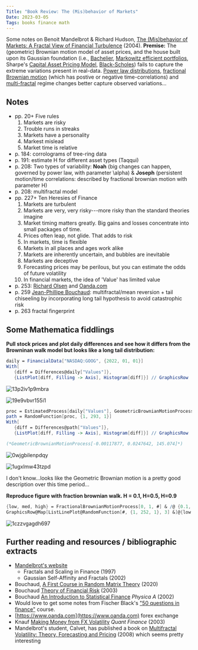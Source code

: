 ```yaml
---
Title: "Book Review: The (Mis)behavior of Markets"
Date: 2023-03-05
Tags: books finance math
---
```


Some notes on Benoit Mandelbrot & Richard Hudson, [The (Mis)behavior of Markets: A Fractal View of Financial Turbulence](https://amzn.to/3JeTSRr) (2004).  **Premise:** The (geometric) Brownian motion model of asset prices, and the house built upon its Gaussian foundation (i.e., [Bachelier](https://en.wikipedia.org/wiki/Louis_Bachelier), [Markowitz efficient portfolios](https://en.wikipedia.org/wiki/Harry_Markowitz), Sharpe's [Capital Asset Pricing Model](https://en.wikipedia.org/wiki/Capital_asset_pricing_model), [Black-Scholes](https://en.wikipedia.org/wiki/Black–Scholes_model)) fails to capture the extreme variations present in real-data.  [Power law distributions](https://en.wikipedia.org/wiki/Power_law), [fractional Brownian motion](https://en.wikipedia.org/wiki/Fractional_Brownian_motion) (which has postive or negative time-correlations) and [multi-fractal](https://en.wikipedia.org/wiki/Multifractal_system) regime changes better capture observed variations...

## Notes

- pp. 20+ Five rules
    1. Markets are risky
    2. Trouble runs in streaks
    3. Markets have a personality
    4. Markest mislead
    5. Market time is relative
- p. 184: corrolograms of tree-ring data
- p. 191: estimate H for different asset types (Taqqui)
- p. 208: Two types of variability:  **Noah** (big changes can happen, governed by power law, with parameter \alpha) & **Joseph** (persistent motion/time correlations: described by fractional brownian motion with parameter H)
- p. 208: multifractal model
- pp. 227+ Ten Heresies of Finance
    1. Markets are turbulent
    2. Markets are very, very risky---more risky than the standard theories imagine 
    3. Market timing matters greatly. Big gains and losses concentrate into small packages of time.
    4. Prices often leap, not glide. That adds to risk
    5. In markets, time is flexible
    6. Markets in all places and ages work alike
    7. Markets are inherently uncertain, and bubbles are inevitable
    8. Markets are deceptive
    9. Forecasting prices may be perilous, but you can estimate the odds of future volatility
    10. In financial markets, the idea of 'Value' has limited value
- p. 253: [Richard Olsen](https://scholar.google.com/citations?user=yrbITW8AAAAJ&hl=en&oi=ao)  and [Oanda.com](http://oanda.com)
- p. 259 [Jean-Phillipe Bouchaud](https://scholar.google.com/citations?user=58amEmwAAAAJ&hl=en&oi=ao): multifractal/mean reversion + tail chiseeling by incorporating long tail hypothesis to avoid catastrophic risk
- p. 263 fractal fingerprint


## Some Mathematica fiddlings 

**Pull stock prices and plot daily differences and see how it differs from the Browninan walk model but looks like a long tail distribution:** 

```mathematica
daily = FinancialData["NASDAQ:GOOG", {2022, 01, 01}]
With[
   {diff = Differences@daily["Values"]}, 
   {ListPlot[diff, Filling -> Axis], Histogram[diff]}] // GraphicsRow
```

![13p2iv1p9mbra](/blog/images/2023/3/5/13p2iv1p9mbra.png)

![19e9vbvr155i1](/blog/images/2023/3/5/19e9vbvr155i1.png)

```mathematica
proc = EstimatedProcess[daily["Values"], GeometricBrownianMotionProcess[\[Mu], \[Sigma], S]]
path = RandomFunction[proc, {1, 293, 1}]
With[
   {diff = Differences@path["Values"]}, 
   {ListPlot[diff, Filling -> Axis], Histogram[diff]}] // GraphicsRow

(*GeometricBrownianMotionProcess[-0.00117877, 0.0247642, 145.074]*)
```

![0wjgbilenpdqy](/blog/images/2023/3/5/0wjgbilenpdqy.png)

![1ugxlmw43tzpd](/blog/images/2023/3/5/1ugxlmw43tzpd.png)

I don't know...looks like the Geometric Brownian motion is a pretty good description over this time period...

**Reproduce figure with fraction brownian walk. H = 0.1, H=0.5, H=0.9**

```mathematica
{low, med, high} = FractionalBrownianMotionProcess[0, 1, #] & /@ {0.1, 0.5, 0.9};
GraphicsRow@Map[ListLinePlot@RandomFunction[#, {1, 252, 1}, 3] &]@{low, med, high}
```

![1czzvgagdh697](/blog/images/2023/3/5/1czzvgagdh697.png)



## Further reading and resources / bibliographic extracts

- [Mandelbrot's website](https://users.math.yale.edu/mandelbrot/)
    - Fractals and Scaling in Finance (1997)
    - Gaussian Self-Affinity and Fractals (2002)
- Bouchaud, [A First Course in Random Matrix Theory](https://scholar.google.com/citations?view_op=view_citation&hl=en&user=58amEmwAAAAJ&cstart=20&pagesize=80&sortby=pubdate&citation_for_view=58amEmwAAAAJ:EMrlLOzmm-AC) (2020)
- Bouchaud [Theory of Financial Risk](https://scholar.google.com/citations?view_op=view_citation&hl=en&user=58amEmwAAAAJ&citation_for_view=58amEmwAAAAJ:WC4w5-ZrDNIC) (2003)
- Bouchaud [An Introduction to Statistical Finance](https://scholar.google.com/citations?view_op=view_citation&hl=en&user=58amEmwAAAAJ&cstart=20&pagesize=80&citation_for_view=58amEmwAAAAJ:e5wmG9Sq2KIC) *Physica A* (2002)
- Would love to get some notes from Fischer Black's ["50 questions in finance"](https://pages.stern.nyu.edu/~sfiglews/documents/FISCHER4.pdf) course.  
- [https://www.oanda.com](https://www.oanda.com) forex exchange
- Knauf [Making Money from FX Volatility](https://iopscience.iop.org/article/10.1088/1469-7688/3/3/606/meta) *Quant Finance* (2003)
- Mandelbrot's student, Calvet, has published a book on [Multifractal Volatility: Theory, Forecasting and Pricing](https://amzn.to/3EY5QMP) (2008) which seems pretty interesting






